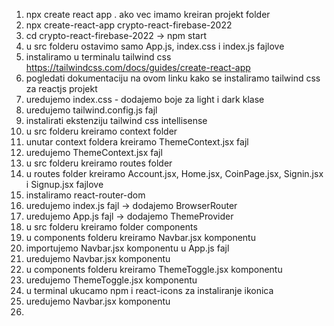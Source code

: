 1. npx create react app . ako vec imamo kreiran projekt folder
2. npx create-react-app crypto-react-firebase-2022
3. cd crypto-react-firebase-2022 -> npm start
4. u src folderu ostavimo samo App.js, index.css i index.js fajlove
5. instaliramo u terminalu tailwind css https://tailwindcss.com/docs/guides/create-react-app
6. pogledati dokumentaciju na ovom linku kako se instaliramo tailwind css za reactjs projekt
7. uredujemo index.css - dodajemo boje za light i dark klase
8. uredujemo tailwind.config.js fajl
9. instalirati ekstenziju tailwind css intellisense
10. u src folderu kreiramo context folder
11. unutar context foldera kreiramo ThemeContext.jsx fajl
12. uredujemo ThemeContext.jsx fajl
13. u src folderu kreiramo routes folder
14. u routes folder kreiramo Account.jsx, Home.jsx, CoinPage.jsx, Signin.jsx i Signup.jsx fajlove
15. instaliramo react-router-dom
16. uredujemo index.js fajl -> dodajemo BrowserRouter
17. uredujemo App.js fajl -> dodajemo ThemeProvider
18. u src folderu kreiramo folder components
19. u components folderu kreiramo Navbar.jsx komponentu
20. importujemo Navbar.jsx komponentu u App.js fajl
21. uredujemo Navbar.jsx komponentu
22. u components folderu kreiramo ThemeToggle.jsx komponentu
23. uredujemo ThemeToggle.jsx komponentu
24. u terminal ukucamo npm i react-icons za instaliranje ikonica
25. uredujemo Navbar.jsx komponentu
26. 